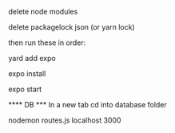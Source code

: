 delete node modules

delete packagelock json (or yarn lock)

then run these in order:

yard add expo

expo install

expo start


**** DB ***
In a new tab cd into database folder

nodemon routes.js localhost 3000
